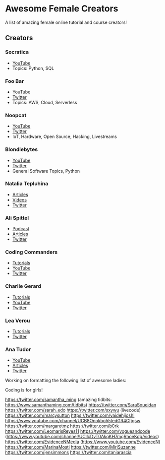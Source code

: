 # Awesome Female Creators

A list of amazing female online tutorial and course creators!

## Creators

### Socratica

* [YouTube](https://www.youtube.com/user/SocraticaStudios)
* Topics: Python, SQL

### Foo Bar

* [YouTube](https://www.youtube.com/channel/UCSLIvjWJwLRQze9Pn4cectQ)
* [Twitter](https://twitter.com/foobar_codes)
* Topics: AWS, Cloud, Serverless

### Noopcat

* [YouTube](https://www.youtube.com/user/suziam)
* [Twitter](https://twitter.com/noopkat)
* IoT, Hardware, Open Source, Hacking, Livestreams

### Blondiebytes

* [YouTube](https://www.youtube.com/channel/UC4DwZ2VXM2KWtzHjVk9M_xg)
* [Twitter](https://twitter.com/blondiebytes)
* General Software Topics, Python

### Natalia Tepluhina

* [Articles](https://www.nataliatepluhina.com/articles)
* [Videos](https://www.nataliatepluhina.com/videos/)
* [Twitter](https://twitter.com/N_Tepluhina)

### Ali Spittel

* [Podcast](https://www.ladybug.dev/)
* [Articles](https://welearncode.com/)
* [Twitter](https://twitter.com/ASpittel)

### Coding Commanders

* [Tutorials](http://www.codingcommanders.com/)
* [YouTube](https://www.youtube.com/codingcommanders)
* [Twitter](https://twitter.com/codingCommander)

### Charlie Gerard

* [Tutorials](https://medium.com/@devdevcharlie)
* [YouTube](https://www.youtube.com/user/annechag)
* [Twitter](https://twitter.com/devdevcharlie)

### Lea Verou

* [Tutorials](http://lea.verou.me/)
* [Twitter](https://twitter.com/LeaVerou)

### Ana Tudor

* [YouTube](https://www.youtube.com/channel/UCUxkTxO8NivVeGKJk1QnzWQ)
* [Articles](https://css-tricks.com/author/thebabydino/)
* [Twitter](https://twitter.com/anatudor)




Working on formatting the following list of awesome ladies:

Coding is for girls!


https://twitter.com/samantha_ming (amazing tidbits: https://www.samanthaming.com/tidbits)
https://twitter.com/SaraSoueidan
https://twitter.com/sarah_edo
https://twitter.com/sxywu (livecode)
https://twitter.com/marcysutton
https://twitter.com/vaidehijoshi
https://www.youtube.com/channel/UCB8Onokbo55tedGR4Ctjgsw
https://twitter.com/margaretmz
https://twitter.com/b0rk
https://twitter.com/LeomarisReyes11
https://twitter.com/vogueandcode (https://www.youtube.com/channel/UCllcDvT0AkqKH7mgRhoeKdg/videos)
https://twitter.com/EvidenceNMedia (https://www.youtube.com/EvidenceN)
https://twitter.com/MarinaMosti
https://twitter.com/MiriSuzanne
https://twitter.com/jensimmons
https://twitter.com/taniarascia
